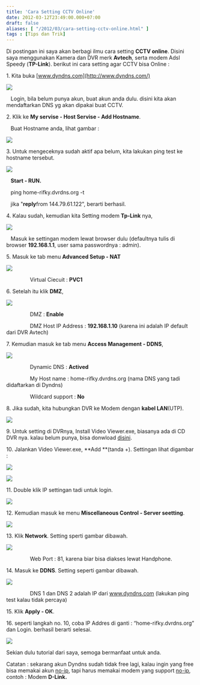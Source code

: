 ```yaml
---
title: 'Cara Setting CCTV Online'
date: 2012-03-12T23:49:00.000+07:00
draft: false
aliases: [ "/2012/03/cara-setting-cctv-online.html" ]
tags : [Tips dan Trik]
---
```


  

Di postingan ini saya akan berbagi ilmu cara setting **CCTV online**. Disini saya menggunakan Kamera dan DVR merk **Avtech**, serta modem Adsl Speedy (**TP-Link**). berikut ini cara setting agar CCTV bisa Online :

  

1\. Kita buka [www.dyndns.com](http://www.dyndns.com/)

[![](http://4.bp.blogspot.com/-6RifAuwzyq0/T14gpZCUUHI/AAAAAAAAAJM/OTWG7gSlmXo/s320/logindyn.jpg)](http://4.bp.blogspot.com/-6RifAuwzyq0/T14gpZCUUHI/AAAAAAAAAJM/OTWG7gSlmXo/s1600/logindyn.jpg)

  

   Login, bila belum punya akun, buat akun anda dulu. disini kita akan mendaftarkan DNS yg akan dipakai buat CCTV.

  

2\. Klik ke **My servise - Host Servise - Add Hostname**.

   Buat Hostname anda, lihat gambar :

[![](http://4.bp.blogspot.com/-z24HxTNYrgY/T14g6HxrEFI/AAAAAAAAAJU/oN7KDeEzqJc/s320/DNSadd.jpg)](http://4.bp.blogspot.com/-z24HxTNYrgY/T14g6HxrEFI/AAAAAAAAAJU/oN7KDeEzqJc/s1600/DNSadd.jpg)

  

3\. Untuk mengeceknya sudah aktif apa belum, kita lakukan ping test ke hostname tersebut.

[![](http://2.bp.blogspot.com/-6_rBKJJ5m18/T14hLzV8h6I/AAAAAAAAAJc/EBxfdh1az-w/s320/ping.jpg)](http://2.bp.blogspot.com/-6_rBKJJ5m18/T14hLzV8h6I/AAAAAAAAAJc/EBxfdh1az-w/s1600/ping.jpg)

  

   **Start - RUN.**

   ping home-rifky.dvrdns.org -t

   jika "**reply**from 144.79.61.122", berarti berhasil.

  

4\. Kalau sudah, kemudian kita Setting modem **Tp-Link** nya,

[![](http://4.bp.blogspot.com/-vNkCv5Wvi30/T14hdtGrdII/AAAAAAAAAJk/h28Ni45VM_Y/s320/loginmodem.jpg)](http://4.bp.blogspot.com/-vNkCv5Wvi30/T14hdtGrdII/AAAAAAAAAJk/h28Ni45VM_Y/s1600/loginmodem.jpg)

  

   Masuk ke settingan modem lewat browser dulu (defaultnya tulis di browser **192.168.1.1**, user sama passwordnya : admin).

  

5\. Masuk ke tab menu **Advanced Setup - NAT**

[![](http://2.bp.blogspot.com/-MgmFXQLWmPg/T14h-Xs3pGI/AAAAAAAAAJ0/HBE95vUlHsw/s320/Nat.jpg)](http://2.bp.blogspot.com/-MgmFXQLWmPg/T14h-Xs3pGI/AAAAAAAAAJ0/HBE95vUlHsw/s1600/Nat.jpg)

  

                Virtual Ciecuit : **PVC1**

  

6\. Setelah itu klik **DMZ**,

[![](http://2.bp.blogspot.com/-Azt3lnwgpVA/T14iNDkwaQI/AAAAAAAAAJ8/_JboRCmC25M/s320/DMZ.jpg)](http://2.bp.blogspot.com/-Azt3lnwgpVA/T14iNDkwaQI/AAAAAAAAAJ8/_JboRCmC25M/s1600/DMZ.jpg)

  

                DMZ : **Enable**

                DMZ Host IP Address : **192.168.1.10** (karena ini adalah IP default dari DVR Avtech)

  

7\. Kemudian masuk ke tab menu **Access Management - DDNS**,

[![](http://4.bp.blogspot.com/-7Yk57htsmRw/T14iamoHBaI/AAAAAAAAAKE/yVngCT1N3GY/s320/DDNS.jpg)](http://4.bp.blogspot.com/-7Yk57htsmRw/T14iamoHBaI/AAAAAAAAAKE/yVngCT1N3GY/s1600/DDNS.jpg)

  

                Dynamic DNS : **Actived**

                My Host name : home-rifky.dvrdns.org (nama DNS yang tadi didaftarkan di Dyndns)

                Wildcard support : **No**

  

8\. Jika sudah, kita hubungkan DVR ke Modem dengan **kabel LAN**(UTP).

[![](http://3.bp.blogspot.com/-P5aqzLPHGzM/T14k0tNNAlI/AAAAAAAAAKM/rdNo3sKmbf4/s320/cat512.jpg)](http://3.bp.blogspot.com/-P5aqzLPHGzM/T14k0tNNAlI/AAAAAAAAAKM/rdNo3sKmbf4/s1600/cat512.jpg)

  

  

9\. Untuk setting di DVRnya, Install Video Viewer.exe, biasanya ada di CD DVR nya. kalau belum punya, bisa donwload [disini](http://www.ziddu.com/download/18851966/Avtech.rar.html).

  

10\. Jalankan Video Viewer.exe, **Add **(tanda +). Settingan lihat digambar :

[![](http://3.bp.blogspot.com/-Z1LvBMNa6uc/T14lIRiUBfI/AAAAAAAAAKU/O_iTscg1c-s/s320/runAvexe.jpg)](http://3.bp.blogspot.com/-Z1LvBMNa6uc/T14lIRiUBfI/AAAAAAAAAKU/O_iTscg1c-s/s1600/runAvexe.jpg)

  

[![](http://4.bp.blogspot.com/-mu0sjfb4mNE/T14lXuCstBI/AAAAAAAAAKc/UzDNjQlg9RA/s320/addIPlocal.jpg)](http://4.bp.blogspot.com/-mu0sjfb4mNE/T14lXuCstBI/AAAAAAAAAKc/UzDNjQlg9RA/s1600/addIPlocal.jpg)

  

  

11\. Double klik IP settingan tadi untuk login.

[![](http://3.bp.blogspot.com/--NEvCN2auAI/T14lhHdVbpI/AAAAAAAAAKk/Ha-kfpnwIMg/s320/loginAvtect.jpg)](http://3.bp.blogspot.com/--NEvCN2auAI/T14lhHdVbpI/AAAAAAAAAKk/Ha-kfpnwIMg/s1600/loginAvtect.jpg)

  

  

12\. Kemudian masuk ke menu **Miscellaneous Control - Server seetting**.

[![](http://4.bp.blogspot.com/-0p8Ny3bvt48/T14lqlSEIkI/AAAAAAAAAKs/1kP3s1zwQa0/s320/milleciound.jpg)](http://4.bp.blogspot.com/-0p8Ny3bvt48/T14lqlSEIkI/AAAAAAAAAKs/1kP3s1zwQa0/s1600/milleciound.jpg)

  

  

13\. Klik **Network**. Setting sperti gambar dibawah.

[![](http://4.bp.blogspot.com/-G8Kz7m5enyE/T14lzaeJliI/AAAAAAAAAK0/2AVQjGUuDns/s320/network.jpg)](http://4.bp.blogspot.com/-G8Kz7m5enyE/T14lzaeJliI/AAAAAAAAAK0/2AVQjGUuDns/s1600/network.jpg)

  

                Web Port : 81, karena biar bisa diakses lewat Handphone.

  

14\. Masuk ke **DDNS**. Setting seperti gambar dibawah.

[![](http://4.bp.blogspot.com/-ECFTzf5YqUw/T14l-2Noi7I/AAAAAAAAAK8/_oXklPZmoTQ/s320/ddnsvv.jpg)](http://4.bp.blogspot.com/-ECFTzf5YqUw/T14l-2Noi7I/AAAAAAAAAK8/_oXklPZmoTQ/s1600/ddnsvv.jpg)

  

                DNS 1 dan DNS 2 adalah IP dari www.dyndns.com (lakukan ping test kalau tidak percaya)

  

15\. Klik **Apply - OK**.

  

16\. seperti langkah no. 10, coba IP Addres di ganti : “home-rifky.dvrdns.org” dan Login. berhasil berarti selesai.

[![](http://1.bp.blogspot.com/-vh6KeNwGBcg/T14oI7oEOSI/AAAAAAAAALM/Z1a37AWJgbw/s320/videoviewer_0130_full_screen_dashboard.jpg)](http://1.bp.blogspot.com/-vh6KeNwGBcg/T14oI7oEOSI/AAAAAAAAALM/Z1a37AWJgbw/s1600/videoviewer_0130_full_screen_dashboard.jpg)

  

  

  

Sekian dulu tutorial dari saya, semoga bermanfaat untuk anda.

  

Catatan : sekarang akun Dyndns sudah tidak free lagi, kalau ingin yang free bisa memakai akun [no-ip](http://www.no-ip.com/), tapi harus memakai modem yang support [no-ip](http://www.no-ip.com/), contoh : Modem **D-Link.**